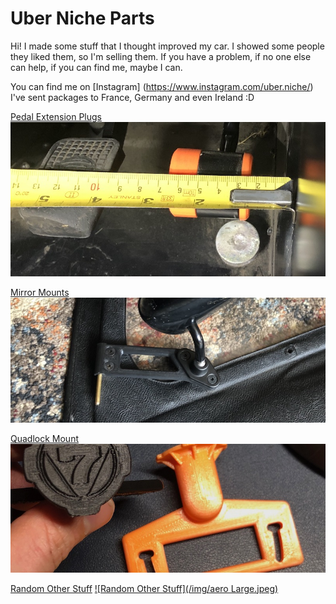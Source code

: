 # Uber Niche Parts

Hi! I made some stuff that I thought improved my car. I showed some people they liked them, so I'm selling them. 
If you have a problem, if no one else can help, if you can find me, maybe I can.

You can find me on [Instagram] (https://www.instagram.com/uber.niche/)
I've sent packages to France, Germany and even Ireland :D

[Pedal Extension Plugs](/pedals)
[![Pedal Extension Plugs](/img/measure-s3.jpeg)](/pedals)

[Mirror Mounts](/mirror-mounts)
[![Mirror Mounts](/img/shallow.jpeg)](/mirror-mounts)

[Quadlock Mount](/quadlock)
[![Quadlock Mount](/img/quaddie.jpeg)](/quadlock)

[Random Other Stuff](/other-stuff)
[![Random Other Stuff](/img/aero Large.jpeg)](/other-stuff)
